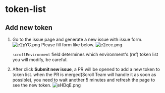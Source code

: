 # token-list

## Add new token

1. Go to the issue page and generate a new issue with issue form.
   ![e2pYC.png](https://i.328888.xyz/2023/02/27/e2pYC.png)
   Please fill form like below.
   ![e2ecc.png](https://i.328888.xyz/2023/02/27/e2ecc.png)

   `scrollEnvironment` field determines which environment's (ref) token list you will modify, be careful.

2. After click **Submit new issue**, a PR will be opened to add a new token to token list. when the PR is merged(Scroll Team will handle it as soon as possible), you need to wait another 5 minutes and refresh the page to see the new token.
   ![eHDqE.png](https://i.328888.xyz/2023/02/27/eHDqE.png)
